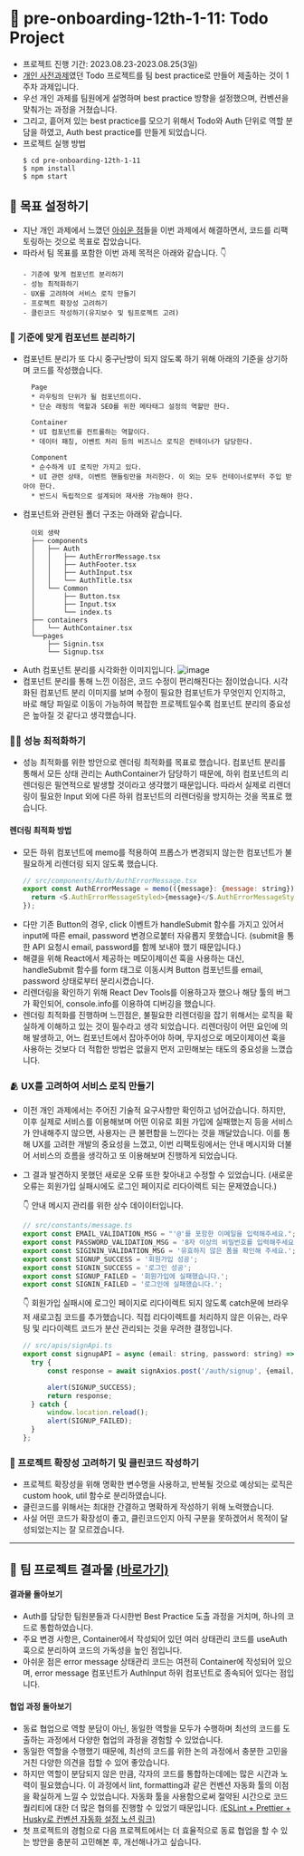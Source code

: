 # 📝 pre-onboarding-12th-1-11: Todo Project
- 프로젝트 진행 기간: 2023.08.23-2023.08.25(3일)
-   [개인 사전과제](https://github.com/Aroma-oh/wanted-pre-onboarding-frontend)였던 Todo 프로젝트를 팀 best practice로 만들어 제출하는 것이 1주차 과제입니다.
-   우선 개인 과제를 팀원에게 설명하며 best practice 방향을 설정했으며, 컨벤션을 맞춰가는 과정을 거쳤습니다. 
-   그리고, 흩어져 있는 best practice를 모으기 위해서 Todo와 Auth 단위로 역할 분담을 하였고, Auth best practice를 만들게 되었습니다.
-   프로젝트 실행 방법
    ```
    $ cd pre-onboarding-12th-1-11
    $ npm install
    $ npm start
    ```


## 🎯 목표 설정하기 
* 지난 개인 과제에서 느꼈던 [아쉬운 점](https://github.com/Aroma-oh/wanted-pre-onboarding-frontend#-%EC%95%84%EC%89%AC%EC%9B%80%EC%9C%BC%EB%A1%9C-%EB%82%A8%EC%9D%80-%EC%82%AC%ED%95%AD%EB%93%A4)들을 이번 과제에서 해결하면서, 코드를 리팩토링하는 것으로 목표로 잡았습니다. 
* 따라서 팀 목표를 포함한 이번 과제 목적은 아래와 같습니다. 👇
  ```
  - 기준에 맞게 컴포넌트 분리하기
  - 성능 최적화하기
  - UX를 고려하여 서비스 로직 만들기
  - 프로젝트 확장성 고려하기
  - 클린코드 작성하기(유지보수 및 팀프로젝트 고려)
  ```
### 🧩 기준에 맞게 컴포넌트 분리하기
* 컴포넌트 분리가 또 다시 중구난방이 되지 않도록 하기 위해 아래의 기준을 상기하며 코드를 작성했습니다. 
  ```
    Page
    * 라우팅의 단위가 될 컴포넌트이다.
    * 단순 래핑의 역할과 SEO를 위한 메타태그 설정의 역할만 한다.
    
    Container
    * UI 컴포넌트를 컨트롤하는 역할이다.
    * 데이터 패칭, 이벤트 처리 등의 비즈니스 로직은 컨테이너가 담당한다.
    
    Component
    * 순수하게 UI 로직만 가지고 있다.
    * UI 관련 상태, 이벤트 핸들링만을 처리한다. 이 외는 모두 컨테이너로부터 주입 받아야 한다.
    * 반드시 독립적으로 설계되어 재사용 가능해야 한다.
  ```
* 컴포넌트와 관련된 폴더 구조는 아래와 같습니다.
  ```
    이외 생략
    ├── components
    │   ├── Auth
    │   │   ├── AuthErrorMessage.tsx
    │   │   ├── AuthFooter.tsx
    │   │   ├── AuthInput.tsx
    │   │   └── AuthTitle.tsx
    │   └── Common
    │       ├── Button.tsx
    │       ├── Input.tsx
    │       └── index.ts
    ├── containers
    │   └── AuthContainer.tsx
    └──pages
        ├── Signin.tsx
        └── Signup.tsx
  ```
* Auth 컴포넌트 분리를 시각화한 이미지입니다.
  ![image](https://github.com/Aroma-oh/wanted-pre-onboarding-frontend-projects/assets/115550622/0fd09224-8d1f-4ae6-95d1-d67d8c0e9fd5)
* 컴포넌트 분리를 통해 느낀 이점은, 코드 수정이 편리해진다는 점이었습니다. 시각화된 컴포넌트 분리 이미지를 보며 수정이 필요한 컴포넌트가 무엇인지 인지하고, 바로 해당 파일로 이동이 가능하여 복잡한 프로젝트일수록 컴포넌트 분리의 중요성은 높아질 것 같다고 생각했습니다. 

### 🧚🏻 성능 최적화하기
* 성능 최적화를 위한 방안으로 렌더링 최적화를 목표로 했습니다. 컴포넌트 분리를 통해서 모든 상태 관리는 AuthContainer가 담당하기 때문에, 하위 컴포넌트의 리렌더링은 필연적으로 발생할 것이라고 생각했기 때문입니다. 따라서 실제로 리렌더링이 필요한 Input 외에 다른 하위 컴포넌트의 리렌더링을 방지하는 것을 목표로 했습니다. 
#### 렌더링 최적화 방법
* 모든 하위 컴포넌트에 memo를 적용하여 프롭스가 변경되지 않는한 컴포넌트가 불필요하게 리렌더링 되지 않도록 했습니다.
  ```js
  // src/components/Auth/AuthErrorMessage.tsx
  export const AuthErrorMessage = memo(({message}: {message: string}) => {
    return <S.AuthErrorMessageStyled>{message}</S.AuthErrorMessageStyled>;
  });
  ```
* 다만 기존 Button의 경우, click 이벤트가 handleSubmit 함수를 가지고 있어서 input에 따른 email, password 변경으로붙터 자유롭지 못했습니다. (submit을 통한 API 요청시 email, password를 함께 보내야 했기 때문입니다.)
* 해결을 위해 React에서 제공하는 메모이제이션 훅을 사용하는 대신, handleSubmit 함수를 form 태그로 이동시켜 Button 컴포넌트를 email, password 상태로부터 분리시켰습니다.
* 리렌더링을 확인하기 위해 React Dev Tools를 이용하고자 했으나 해당 툴의 버그가 확인되어, console.info를 이용하여 디버깅을 했습니다.
* 렌더링 최적화를 진행하며 느낀점은, 불필요한 리렌더링을 잡기 위해서는 로직을 확실하게 이해하고 있는 것이 필수라고 생각 되었습니다. 리렌더링이 어떤 요인에 의해 발생하고, 어느 컴포넌트에서 잡아주어야 하며, 무지성으로 메모이제이션 훅을 사용하는 것보다 더 적합한 방법은 없을지 먼저 고민해보는 태도의 중요성을 느꼈습니다. 

### 🫂 UX를 고려하여 서비스 로직 만들기
* 이전 개인 과제에서는 주어진 기술적 요구사항만 확인하고 넘어갔습니다. 하지만, 이후 실제로 서비스를 이용해보며 어떤 이유로 회원 가입에 실패했는지 등을 서비스가 안내해주지 않으면, 사용자는 큰 불편함을 느낀다는 것을 깨달았습니다. 이를 통해 UX를 고려한 개발의 중요성을 느꼈고, 이번 리팩토링에서는 안내 메시지와 더불어 서비스의 흐름을 생각하고 또 이용해보며 진행하게 되었습니다. 
* 그 결과 발견하지 못했던 새로운 오류 또한 찾아내고 수정할 수 있었습니다. (새로운 오류는 회원가입 실패시에도 로그인 페이지로 리다이렉트 되는 문제였습니다.)

  👇 안내 메시지 관리를 위한 상수 데이이터입니다. 
    ```js
    // src/constants/message.ts
    export const EMAIL_VALIDATION_MSG = "'@'를 포함한 이메일을 입력해주세요.";
    export const PASSWORD_VALIDATION_MSG = '8자 이상의 비밀번호를 입력해주세요.';
    export const SIGININ_VALIDATION_MSG = '유효하지 않은 폼을 확인해 주세요.';
    export const SIGNUP_SUCCESS = '회원가입 성공';
    export const SIGNIN_SUCCESS = '로그인 성공';
    export const SIGNUP_FAILED = '회원가입에 실패했습니다.';
    export const SIGNIN_FAILED = '로그인에 실패했습니다.';
  
    ```
  👇 회원가입 실패시에 로그인 페이지로 리다이렉트 되지 않도록 catch문에 브라우저 새로고침 코드를 추가했습니다. 직접 리다이렉트를 처리하지 않은 이유는, 라우팅 및 리다이렉트 코드가 분산 관리되는 것을 우려한 결정입니다. 
    ```js
    // src/apis/signApi.ts
    export const signupAPI = async (email: string, password: string) => {
      try {
          const response = await signAxios.post('/auth/signup', {email, password});
  
          alert(SIGNUP_SUCCESS);
          return response;
      } catch {
          window.location.reload();
          alert(SIGNUP_FAILED);
      }
    };
    ```

### 🤔 프로젝트 확장성 고려하기 및 클린코드 작성하기
* 프로젝트 확장성을 위해 명확한 변수명을 사용하고, 반복될 것으로 예상되는 로직은 custom hook, util 함수로 분리하였습니다.
* 클린코드를 위해서는 최대한 간결하고 명확하게 작성하기 위해 노력했습니다.
* 사실 어떤 코드가 확장성이 좋고, 클린코드인지 아직 구분을 못하겠어서 목적이 달성되었는지는 잘 모르겠습니다.

------


## 🎊 팀 프로젝트 결과물 [(바로가기)](https://github.com/wanted-pre-onboarding-12th-11/pre-onboarding-12th-1-11)
#### 결과물 돌아보기 
* Auth를 담당한 팀원분들과 다시한번 Best Practice 도출 과정을 거치며, 하나의 코드로 통합하였습니다.
* 주요 변경 사항은, Container에서 작성되어 있던 여러 상태관리 코드를 useAuth 훅으로 분리하여 코드의 가독성을 높인 점입니다.
* 아쉬운 점은 error message 상태관리 코드는 여전히 Container에 작성되어 있으며, error message 컴포넌트가 AuthInput 하위 컴포넌트로 종속되어 있다는 점입니다.
#### 협업 과정 돌아보기
* 동료 협업으로 역할 분담이 아닌, 동일한 역할을 모두가 수행하며 최선의 코드를 도출하는 과정에서 다양한 협업의 과정을 경험할 수 있었습니다.
* 동일한 역할을 수행했기 때문에, 최선의 코드를 위한 논의 과정에서 충분한 고민을 거친 다양한 의견을 접할 수 있어 좋았습니다.
* 하지만 역할이 분담되지 않은 만큼, 각자의 코드를 통합하는데에는 많은 시간과 노력이 필요했습니다. 이 과정에서 lint, formatting과 같은 컨벤션 자동화 툴의 이점을 확실하게 느낄 수 있었습니다. 자동화 툴을 사용함으로써 절약된 시간으로 코드 퀄리티에 대한 더 많은 협의를 진행할 수 있었기 때문입니다. [(ESLint + Prettier + Husky로 컨벤션 자동화 설정 노션 링크)](https://motley-bird-51b.notion.site/3a21f7d6905f4d84b58b50471dd45d19)
* 첫 프로젝트의 경험으로 다음 프로젝트에서는 더 효율적으로 동료 협업을 할 수 있는 방안을 충분히 고민해본 후, 개선해나가고 싶습니다. 

